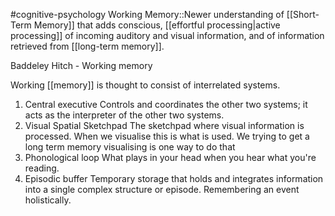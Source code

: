 #cognitive-psychology 
Working Memory::Newer understanding of [[Short-Term Memory]] that adds conscious, [[effortful processing|active processing]] of incoming auditory and visual information, and of information retrieved from [[long-term memory]].
<!--SR:!2024-04-11,2,210-->


Baddeley Hitch - Working memory

Working [[memory]] is thought to consist of interrelated systems.
1. Central executive
		Controls and coordinates the other two systems; it acts as the interpreter of the other two systems. 
1. Visual Spatial Sketchpad
		The sketchpad where visual information is processed. When we visualise this is what is used. We trying to get a long term memory visualising is one way to do that
1. Phonological loop
		What plays in your head when you hear what you're reading.
2. Episodic buffer
		Temporary storage that holds and integrates information into a single complex structure or episode. Remembering an event holistically.